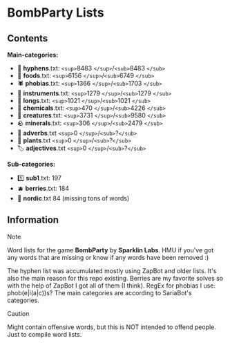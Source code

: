 # BombParty Lists

## Contents

**Main-categories:**

* 🔗 **hyphens**.txt:  `<sup>`8483 `</sup>`/`<sub>`8483 `</sub>`
* 🍔 **foods**.txt:  `<sup>`6156 `</sup>`/`<sub>`6749 `</sub>`
* 🕷 **phobias**.txt:  `<sup>`1366 `</sup>`/`<sub>`1703 `</sub>`
* 🎸 **instruments**.txt:  `<sup>`1279 `</sup>`/`<sub>`1279 `</sub>`
* 📏 **longs**.txt:  `<sup>`1021 `</sup>`/`<sub>`1021 `</sub>`
* :test_tube: **chemicals**.txt:  `<sup>`470 `</sup>`/`<sub>`4226 `</sub>`
* 🦋 **creatures**.txt:  `<sup>`3731 `</sup>`/`<sub>`9580 `</sub>`
* :rock: **minerals**.txt:  `<sup>`306 `</sup>`/`<sub>`2479 `</sub>`
* 🌠 **adverbs**.txt `<sup>`0 `</sup>`/`<sub>`?`</sub>`
* 🌱 **plants**.txt `<sup>`0 `</sup>`/`<sub>`?`</sub>`
* 🏷 **adjectives**.txt `<sup>`0 `</sup>`/`<sub>`?`</sub>`

**Sub-categories:**

* 1️⃣ **sub1**.txt: 197
* :blueberries: **berries**.txt: 184
* 🚢 **nordic**.txt 84 (missing tons of words)

## Information

> [!NOTE]
> Word lists for the game **BombParty** by **Sparklin Labs**.
> HMU if you've got any words that are missing or know if any words have been removed :)
>
> The hyphen list was accumulated mostly using ZapBot and older lists.
> It's also the main reason for this repo existing.
> Berries are my favorite solves so with the help of ZapBot I got all of them (I think).
> RegEx for phobias I use: phob(e|i(a|c))s?
> The main categories are according to SariaBot's categories.

> [!CAUTION]
> Might contain offensive words, but this is NOT intended to offend people. Just to compile word lists.
